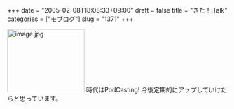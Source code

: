 +++
date = "2005-02-08T18:08:33+09:00"
draft = false
title = "きた！iTalk"
categories = ["モブログ"]
slug = "1371"
+++

<img src="http://ieiriblog.jugem.cc/?image=4126" class="pict" width="176" height="144" alt="image.jpg" />
時代はPodCasting!
今後定期的にアップしていけたらと思っています。
